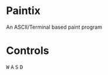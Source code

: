 # Paintix
An ASCII/Terminal based paint program

# Controls
<kbd>W</kbd>
<kbd>A</kbd> <kbd>S</kbd> <kbd>D</kbd>
